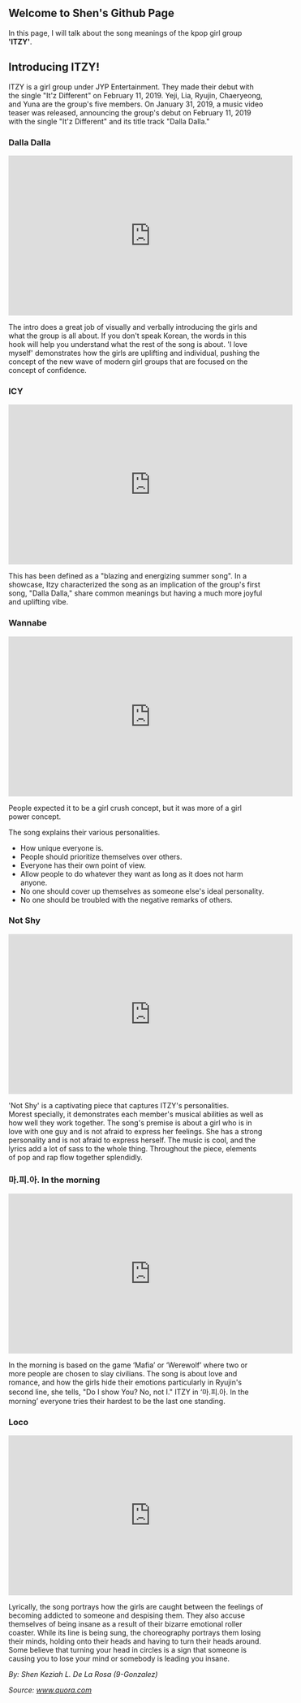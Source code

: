 ## Welcome to Shen's Github Page

In this page, I will talk about the song meanings of the kpop girl group **'ITZY'**.

## Introducing ITZY!

ITZY is a girl group under JYP Entertainment. They made their debut with the single "It'z Different" on February 11, 2019. Yeji, Lia, Ryujin, Chaeryeong, and Yuna are the group's five members. On January 31, 2019, a music video teaser was released, announcing the group's debut on February 11, 2019 with the single "It'z Different" and its title track "Dalla Dalla." 

### Dalla Dalla

<iframe width="560" height="315" src="https://www.youtube.com/embed/pNfTK39k55U" title="YouTube video player" frameborder="0" allow="accelerometer; autoplay; clipboard-write; encrypted-media; gyroscope; picture-in-picture" allowfullscreen></iframe>

The intro does a great job of visually and verbally introducing the girls and what the group is all about. If you don't speak Korean, the words in this hook will help you understand what the rest of the song is about. 'I love myself' demonstrates how the girls are uplifting and individual, pushing the concept of the new wave of modern girl groups that are focused on the concept of confidence.

### ICY

<iframe width="560" height="315" src="https://www.youtube.com/embed/zndvqTc4P9I" title="YouTube video player" frameborder="0" allow="accelerometer; autoplay; clipboard-write; encrypted-media; gyroscope; picture-in-picture" allowfullscreen></iframe>

This has been defined as a "blazing and energizing summer song". In a showcase, Itzy characterized the song as an implication of the group's first song, "Dalla Dalla," share common meanings but having a much more joyful and uplifting vibe.

### Wannabe

<iframe width="560" height="315" src="https://www.youtube.com/embed/fE2h3lGlOsk" title="YouTube video player" frameborder="0" allow="accelerometer; autoplay; clipboard-write; encrypted-media; gyroscope; picture-in-picture" allowfullscreen></iframe>

People expected it to be a girl crush concept, but it was more of a girl power concept.

The song explains their various personalities.
- How unique everyone is.
- People should prioritize themselves over others.
- Everyone has their own point of view.
- Allow people to do whatever they want as long as it does not harm anyone.
- No one should cover up themselves as someone else's ideal personality.
- No one should be troubled with the negative remarks of others.

### Not Shy

<iframe width="560" height="315" src="https://www.youtube.com/embed/wTowEKjDGkU" title="YouTube video player" frameborder="0" allow="accelerometer; autoplay; clipboard-write; encrypted-media; gyroscope; picture-in-picture" allowfullscreen></iframe>

'Not Shy' is a captivating piece that captures ITZY's personalities. Morest specially, it demonstrates each member's musical abilities as well as how well they work together. The song's premise is about a girl who is in love with one guy and is not afraid to express her feelings. She has a strong personality and is not afraid to express herself. The music is cool, and the lyrics add a lot of sass to the whole thing. Throughout the piece, elements of pop and rap flow together splendidly.

### 마.피.아. In the morning

<iframe width="560" height="315" src="https://www.youtube.com/embed/_ysomCGaZLw" title="YouTube video player" frameborder="0" allow="accelerometer; autoplay; clipboard-write; encrypted-media; gyroscope; picture-in-picture" allowfullscreen></iframe>

In the morning is based on the game ‘Mafia’ or ‘Werewolf’ where two or more people are chosen to slay civilians. The song is about love and romance, and how the girls hide their emotions particularly in Ryujin's second line, she tells, "Do I show You? No, not I." ITZY in ‘마.피.아. In the morning’ everyone tries their hardest to be the last one standing.

### Loco

<iframe width="560" height="315" src="https://www.youtube.com/embed/MjCZfZfucEc" title="YouTube video player" frameborder="0" allow="accelerometer; autoplay; clipboard-write; encrypted-media; gyroscope; picture-in-picture" allowfullscreen></iframe>

Lyrically, the song portrays how the girls are caught between the feelings of becoming addicted to someone and despising them. They also accuse themselves of being insane as a result of their bizarre emotional roller coaster. While its line is being sung, the choreography portrays them losing their minds, holding onto their heads and having to turn their heads around. Some believe that turning your head in circles is a sign that someone is causing you to lose your mind or somebody is leading you insane.



*By: Shen Keziah L. De La Rosa (9-Gonzalez)*


*Source: www.quora.com*
